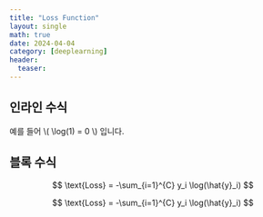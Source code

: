 ```yaml
---
title: "Loss Function"
layout: single
math: true
date: 2024-04-04
category: [deeplearning]
header:
  teaser: 
---
```

<!--more-->
## 인라인 수식

예를 들어 \\( \log(1) = 0 \\) 입니다.

## 블록 수식

$$
\text{Loss} = -\sum_{i=1}^{C} y_i \log(\hat{y}_i)
$$

$$
\text{Loss} = -\sum_{i=1}^{C} y_i \log(\hat{y}_i)
$$
